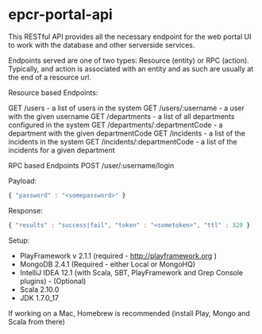 epcr-portal-api
=====================================

This RESTful API provides all the necessary endpoint for the web portal UI to work with the database and other serverside services.

Endpoints served are one of two types: Resource (entity) or RPC (action).  Typically, and action is associated with an entity and as such are usually at the end of a resource url.

Resource based Endpoints:

GET /users                          - a list of users in the system
GET /users/:username                - a user with the given username
GET /departments                    - a list of all departments configured in the system
GET /departments/:departmentCode    - a department with the given departmentCode
GET /incidents                      - a list of the incidents in the system
GET /incidents/:departmentCode      - a list of the incidents for a given department

RPC based Endpoints
POST /user/:username/login

Payload:
    
```javascript
{ "password" : "<somepassword>" }
```
Response:
    
```javascript
{ "results" : "success|fail", "token" : "<sometoken>", "ttl" : 320 }
```

Setup:
 * PlayFramework v 2.1.1 (required - http://playframework.org )
 * MongoDB 2.4.1 (Required - either Local or MongoHQ)
 * IntelliJ IDEA 12.1 (with Scala, SBT, PlayFramework and Grep Console plugins) - (Optional)
 * Scala 2.10.0
 * JDK 1.7.0_17

If working on a Mac, Homebrew is recommended (install Play, Mongo and Scala from there)
